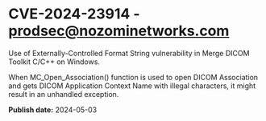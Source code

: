 # CVE-2024-23914 - prodsec@nozominetworks.com

Use of Externally-Controlled Format String vulnerability in Merge DICOM Toolkit C/C++ on Windows.

When MC_Open_Association() function is used to open DICOM Association and gets DICOM Application Context Name with illegal characters, it might result in an unhandled exception.

**Publish date:** 2024-05-03
